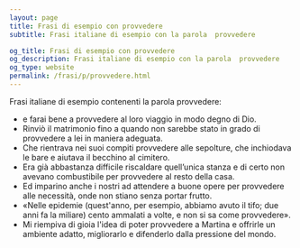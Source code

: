 ```yaml
---
layout: page
title: Frasi di esempio con provvedere 
subtitle: Frasi italiane di esempio con la parola  provvedere

og_title: Frasi di esempio con provvedere 
og_description: Frasi italiane di esempio con la parola  provvedere
og_type: website
permalink: /frasi/p/provvedere.html
---
```


Frasi italiane di esempio contenenti la parola provvedere:


- e farai bene a provvedere al loro viaggio in modo degno di Dio.
- Rinviò il matrimonio fino a quando non sarebbe stato in grado di provvedere a lei in maniera adeguata.
- Che rientrava nei suoi compiti provvedere alle sepolture, che inchiodava le bare e aiutava il becchino al cimitero.
- Era già abbastanza difficile riscaldare quell’unica stanza e di certo non avevano combustibile per provvedere al resto della casa.
- Ed imparino anche i nostri ad attendere a buone opere per provvedere alle necessità, onde non stiano senza portar frutto.
- «Nelle epidemie (quest'anno, per esempio, abbiamo avuto il tifo; due anni fa la miliare) cento ammalati a volte, e non si sa come provvedere».
- Mi riempiva di gioia l'idea di poter provvedere a Martina e offrirle un ambiente adatto, migliorarlo e difenderlo dalla pressione del mondo.
